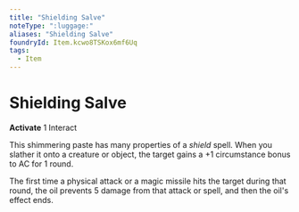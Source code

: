 ```yaml
---
title: "Shielding Salve"
noteType: ":luggage:"
aliases: "Shielding Salve"
foundryId: Item.kcwo8TSKox6mf6Uq
tags:
  - Item
---
```


# Shielding Salve

**Activate** 1 Interact

This shimmering paste has many properties of a _shield_ spell. When you slather it onto a creature or object, the target gains a +1 circumstance bonus to AC for 1 round.

The first time a physical attack or a magic missile hits the target during that round, the oil prevents 5 damage from that attack or spell, and then the oil's effect ends.


